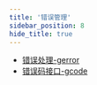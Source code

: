 ```yaml
---
title: '错误管理'
sidebar_position: 8
hide_title: true
---
```


- [错误处理-gerror](output/goframe-v2.6-md/组件列表/错误管理/错误处理-gerror)
- [错误码接口-gcode](output/goframe-v2.6-md/组件列表/错误管理/错误码接口-gcode)